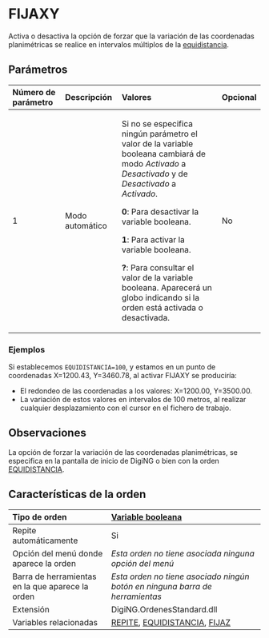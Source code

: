 # FIJAXY

Activa o desactiva la opción de forzar que la variación de las coordenadas planimétricas se realice en intervalos múltiplos de la [equidistancia]().

## Parámetros

<table>
  <thead>
    <tr>
      <th style="text-align:left">N&#xFA;mero de par&#xE1;metro</th>
      <th style="text-align:left">Descripci&#xF3;n</th>
      <th style="text-align:left">Valores</th>
      <th style="text-align:left">Opcional</th>
    </tr>
  </thead>
  <tbody>
    <tr>
      <td style="text-align:left">1</td>
      <td style="text-align:left">Modo autom&#xE1;tico</td>
      <td style="text-align:left">
        <p>Si no se especifica ning&#xFA;n par&#xE1;metro el valor de la variable
          booleana cambiar&#xE1; de modo <em>Activado</em> a <em>Desactivado</em> y de <em>Desactivado</em> a <em>Activado</em>.</p>
        <p><b>0</b>: Para desactivar la variable booleana.</p>
        <p><b>1</b>: Para activar la variable booleana.</p>
        <p><b>?</b>: Para consultar el valor de la variable booleana. Aparecer&#xE1;
          un globo indicando si la orden est&#xE1; activada o desactivada.</p>
      </td>
      <td style="text-align:left">No</td>
    </tr>
  </tbody>
</table>

### Ejemplos

Si establecemos `EQUIDISTANCIA=100`, y estamos en un punto de coordenadas X=1200.43, Y=3460.78, al activar FIJAXY se produciría:

* El redondeo de las coordenadas a los valores: X=1200.00, Y=3500.00.
* La variación de estos valores en intervalos de 100 metros, al realizar cualquier desplazamiento con el cursor en el fichero de trabajo.

## Observaciones

La opción de forzar la variación de las coordenadas planimétricas, se especifica en la pantalla de inicio de DigiNG o bien con la orden [EQUIDISTANCIA](EQUIDISTANCIA.html).

## Características de la orden

| Tipo de orden | [Variable booleana]() |
| :--- | :--- |
| Repite automáticamente | Si |
| Opción del menú donde aparece la orden | _Esta orden no tiene asociada ninguna opción del menú_ |
| Barra de herramientas en la que aparece la orden | _Esta orden no tiene asociado ningún botón en ninguna barra de herramientas_ |
| Extensión | DigiNG.OrdenesStandard.dll |
| Variables relacionadas | [REPITE](REPITE.html), [EQUIDISTANCIA](EQUIDISTANCIA.html), [FIJAZ](FIJAZ.html) |

